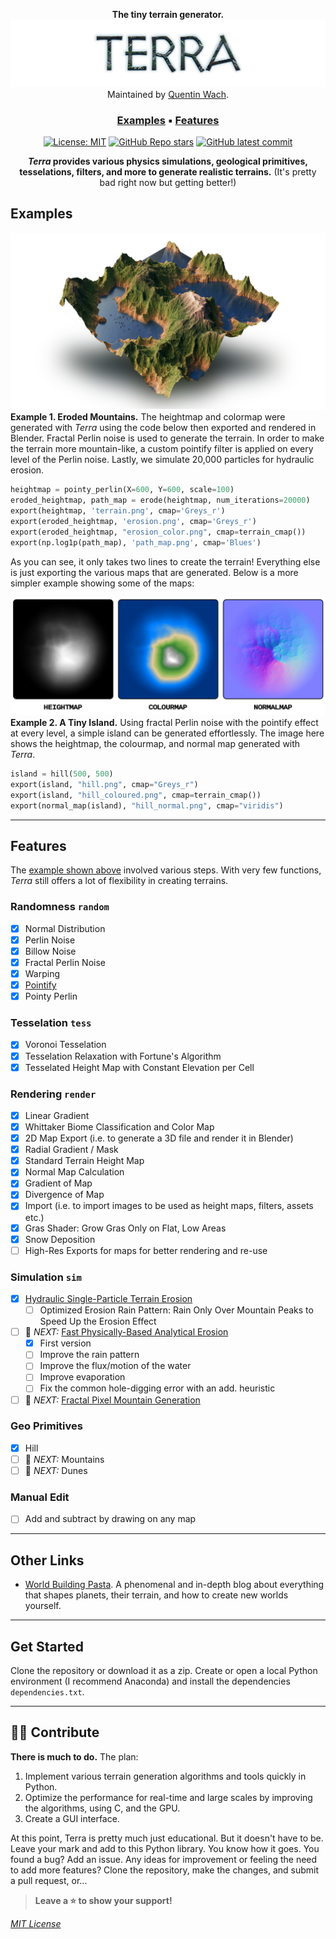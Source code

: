 <div align="center">

**The tiny terrain generator.**
<picture>
  <img class=head src="docs/terra_header.png">
</picture>
Maintained by [Quentin Wach](https://www.x.com/QuentinWach).
<h3>

[Examples](#examples) ▪ [Features](#features)
</h3>

[![License: MIT](https://img.shields.io/badge/License-MIT-yellow.svg)](https://opensource.org/licenses/MIT)
[![GitHub Repo stars](https://img.shields.io/github/stars/QuentinWach/terra)](https://github.com/QuentinWach/terra/stargazers)
[![GitHub latest commit](https://badgen.net/github/last-commit/QuentinWach/terra)](https://github.com/QuentinWach/terra/commits/main)
<!--[![Discord](https://img.shields.io/discord/1068976834382925865)](https://discord.gg/ZjZadyC7PK)-->

**_Terra_ provides various physics simulations, geological primitives, tesselations, filters, and more to generate realistic terrains.** (It's pretty bad right now but getting better!)

</div>

## Examples
![](docs/render_4.png)
**Example 1. Eroded Mountains.** The heightmap and colormap were generated with _Terra_ using the code below then exported and rendered in Blender. Fractal Perlin noise is used to generate the terrain. In order to make the terrain more mountain-like, a custom pointify filter is applied on every level of the Perlin noise. Lastly, we simulate 20,000 particles for hydraulic erosion.
```python
heightmap = pointy_perlin(X=600, Y=600, scale=100)
eroded_heightmap, path_map = erode(heightmap, num_iterations=20000)
export(heightmap, 'terrain.png', cmap='Greys_r')
export(eroded_heightmap, 'erosion.png', cmap='Greys_r')
export(eroded_heightmap, "erosion_color.png", cmap=terrain_cmap())
export(np.log1p(path_map), 'path_map.png', cmap='Blues')
```
As you can see, it only takes two lines to create the terrain! Everything else is just exporting the various maps that are generated. Below is a more simpler example showing some of the maps:

![](docs/height_colour_normal_example.png)
**Example 2. A Tiny Island.** Using fractal Perlin noise with the pointify effect at every level, a simple island can be generated effortlessly. The image here shows the heightmap, the colourmap, and normal map generated with _Terra_. 
```python
island = hill(500, 500)
export(island, "hill.png", cmap="Greys_r")
export(island, "hill_coloured.png", cmap=terrain_cmap())
export(normal_map(island), "hill_normal.png", cmap="viridis")
```

---
<!--
![](docs/example_1_render.png)

**Example 2. Map of a Continent with Various Biomes.** Tesselate the space using Voronoi cells. Create a heightmap using fractal Brownian noise. Create a temperature map using a slightly warped gradient with added Perlin noise, a precipation map created using Perlin noise. Classify the areas into biomes using a Whittaker diagram. Inspired by [Pvigier's Vagabond Map Generation](https://pvigier.github.io/2019/05/12/vagabond-map-generation.html). Rendered in [Blender](). 

```python
S = 42; X = 500; Y = 500
# Create the heightmap
tesselation = Voronoi(X, Y, density=0.001, relax=3, seed=S)
heightmap = perlin(X, Y, scale=150, octaves=1, seed=S)
heightmap = tess_heightmap(tesselation, shape=(X, Y), heightmap=heightmap)
heightmap = warp(heightmap, shape=(X, Y), warp_strength=20.0, seed=S+3)
heightmap = gaussian_blur(heightmap, sigma=2) + 0.5*perlin(X, Y, scale=50, octaves=4, seed=S+10)
# Create a linear temperature map and a precipitation map using Perlin noise
linear_tempmap = lingrad(X, Y, start=(X/2,0,30), end=(X/2,Y, -10))
temperaturemap = 30 - 25 * heightmap
precipationmap = 400 * perlin(X, Y, scale=500, octaves=2, seed=S+3)
# Create and save the biome map as a png file
biomemap = classify_biomes(temperaturemap, precipationmap)
plt.figure(figsize=(10, 10))
plt.imshow(biomemap, cmap=biome_cmap)
plt.axis('off') 
plt.savefig('biomemap.png', bbox_inches='tight', pad_inches=0, dpi=300)
plt.close()
# Export the heightmap as a png file
export(heightmap, 'heightmap.png', cmap='Greys_r', dpi=300)
```
-->
<!--
---
### 2. The Great Mountain
| |
| :--: |
| **Figure 2. The Great Mountain.** |

```python
from terra import *
np.random.seed(42)
WIDTH = 500; HEIGHT = 500

tesselate

```
---
### 3. River Networks
| |
| :--: |
| **Figure 3. River Networks.** |

```python
from terra import *
np.random.seed(42)
WIDTH = 500; HEIGHT = 500

tesselate

```
|![alt text](docs/biomes.png)|
| :--: |
| **Climate Influence On Terrestrial Biome** by Navarras - Own work, CC0, https://commons.wikimedia.org/w/index.php?curid=61120531 |
-->

## Features
The [example shown above](#example) involved various steps. With very few functions, _Terra_ still offers a lot of flexibility in creating terrains. 
<!--A typical workflow may look like this:
![alt text](docs/workflow.png)
-->

### Randomness `random`
+ [X] Normal Distribution
+ [X] Perlin Noise
+ [X] Billow Noise
+ [X] Fractal Perlin Noise
+ [X] Warping
+ [X] [Pointify](https://www.youtube.com/watch?v=gsJHzBTPG0Y)
+ [X] Pointy Perlin
<!--
+ [ ] Texture Perlin: Uses Perlin Noise to Blend Between Textures (like different types of rocks)
  + https://polyhaven.com/textures/rock
  + https://www.sketchuptextureclub.com/textures/nature-elements/soil/mud
  + https://medialoot.com/blog/seamless-rock-textures/
-->
### Tesselation `tess`
+ [X] Voronoi Tesselation
+ [X] Tesselation Relaxation with Fortune's Algorithm
+ [X] Tesselated Height Map with Constant Elevation per Cell
### Rendering `render`
+ [X] Linear Gradient
+ [X] Whittaker Biome Classification and Color Map
+ [X] 2D Map Export (i.e. to generate a 3D file and render it in Blender)
+ [X] Radial Gradient / Mask
+ [X] Standard Terrain Height Map
+ [X] Normal Map Calculation
+ [X] Gradient of Map
+ [X] Divergence of Map
+ [X] Import (i.e. to import images to be used as height maps, filters, assets etc.)
+ [X] Gras Shader: Grow Gras Only on Flat, Low Areas
+ [X] Snow Deposition
+ [ ] High-Res Exports for maps for better rendering and re-use

<!--
+ [ ] Advanced Terrain Color Map
+ [ ] Terrace Filter (Creating Steps Given a Height Map)
+ [ ] Materials (i.e. stone, sand, snow, water, grass, ...)
+ [ ] 2D Cartography Map Generator
+ [ ] Project Map(s) to a 3D Globe 
+ [ ] Upscale / Super-Resolution (AI)
+ [ ] Smart texturing (AI)
-->
### Simulation `sim`
<!-- Talk about types of terrains: https://www.youtube.com/watch?v=G83dkjtnjlw -->
<!-- Talk about drainage patterns: https://www.youtube.com/watch?v=Xpmy0YLMvo4 -->
+ [X] [Hydraulic Single-Particle Terrain Erosion](https://www.youtube.com/watch?v=eaXk97ujbPQ)
  + [ ] Optimized Erosion Rain Pattern: Rain Only Over Mountain Peaks to Speed Up the Erosion Effect
+ [ ] 🔨 _NEXT:_ [Fast Physically-Based Analytical Erosion](https://www.youtube.com/watch?v=zKnluMlRZNg)
  + [X] First version
  + [ ] Improve the rain pattern
  + [ ] Improve the flux/motion of the water
  + [ ] Improve evaporation
  + [ ] Fix the common hole-digging error with an add. heuristic
+ [ ] 🔨 _NEXT:_ [Fractal Pixel Mountain Generation](https://www.youtube.com/watch?v=gsJHzBTPG0Y)

<!--
+ [ ] [Diffusion Limited Aggregation (DLA):](https://www.youtube.com/watch?v=gsJHzBTPG0Y) Mountain Generation with Diffusion Lines
+ [ ] [Interactive Terrain Modeling Using Hydraulic Erosion](https://cgg.mff.cuni.cz/~jaroslav/papers/2008-sca-erosim/2008-sca-erosiom-fin.pdf)
+ [ ] [Real-Time Erosion with Lake Generation](https://www.youtube.com/watch?v=Ds7R6UzMTXI) ([Paper](https://inria.hal.science/inria-00402079))
+ [ ] [Fast Hydraulic-Thermal Erosion On the GPU](https://old.cescg.org/CESCG-2011/papers/TUBudapest-Jako-Balazs.pdf)
+ [ ] [Wind Erosion](https://nickmcd.me/2022/10/01/procedural-wind-and-clouds-using-gpu-accelerated-lattice-boltzmann-method/)
+ [ ] [Multiple Soil Layer Simulations](https://github.com/weigert/SoilMachine)
+ [ ] [Procedural Weather Patterns](https://nickmcd.me/2018/07/10/procedural-weather-patterns/)
+ [ ] [Clustered Convection for Plate Tectonics](https://nickmcd.me/2020/12/03/clustered-convection-for-simulating-plate-tectonics/)
+ [ ] 2D Fluid Simulation Constrained by the Height Map
+ [ ] 3D Fluid Simulation with Actual 3D Terrain
+ [ ] Object Scattering (e.g. rocks)
+ [ ] River Networks
+ [ ] River Dynamics Simulation & Erosion
+ [ ] [Large Terrains with Tectonic Uplift and Fluvial Erosion](https://inria.hal.science/hal-01262376/document)
+ [ ] [Simple Tectonics](https://www.youtube.com/watch?v=GjaZ7GIIl54) ([Helpful Intro](https://www.youtube.com/watch?v=x_Tn66PvTn4))
-->

### Geo Primitives
+ [X] Hill
+ [ ] 🔨 _NEXT:_ Mountains
+ [ ] 🔨 _NEXT:_ Dunes

### Manual Edit
+ [ ] Add and subtract by drawing on any map

<!--
+ [ ] Craters
+ [ ] Lakes
+ [ ] Slump
+ [ ] Plates
-->
<!--
### Live View
+ [ ] Simple GUI
+ [ ] Show the Maps
+ [ ] Show the 3D Terrain
+ [ ] Zoom
+ [ ] Pan
+ [ ] Rotate
+ [ ] Snap Back
+ [ ] Node editor like: 
  + https://github.com/IndiePython/nodezator ???
  + https://www.youtube.com/watch?v=xbTLhMJARrk&list=PLZSNHzwDCOggHLThIbCxUhWTgrKVemZkz ??
  + https://github.com/bhowiebkr/python-node-editor ??
  + https://www.youtube.com/watch?v=i_pB-Y0hCYQ
-->
<!--
+ [ ] Planetary Cloud/Weather Simulation
+ [ ] Globe Light Scattering and Diffraction like S. Lague 
-->

---
## Other Links
+ [World Building Pasta](https://worldbuildingpasta.blogspot.com/). A phenomenal and in-depth blog about everything that shapes planets, their terrain, and how to create new worlds yourself.

---
## Get Started
Clone the repository or download it as a zip. Create or open a local Python environment (I recommend Anaconda) and install the dependencies `dependencies.txt`.

---
## 🤝🏻 Contribute
**There is much to do.** The plan:
1. Implement various terrain generation algorithms and tools quickly in Python.
2. Optimize the performance for real-time and large scales by improving the algorithms, using C, and the GPU.
3. Create a GUI interface.

 At this point, Terra is pretty much just educational. But it doesn't have to be. Leave your mark and add to this Python library. You know how it goes. You found a bug? Add an issue. Any ideas for improvement or feeling the need to add more features? Clone the repository, make the changes, and submit a pull request, or...

> **Leave a ⭐ to show your support!**

[_MIT License_](LICENSE.txt)